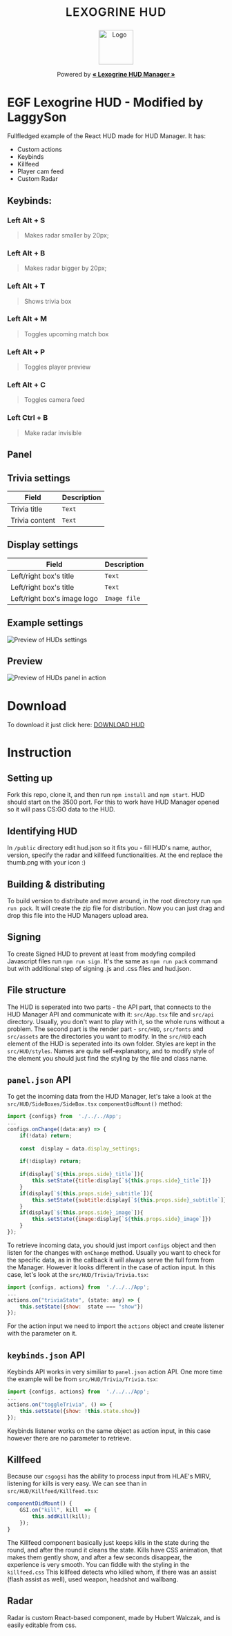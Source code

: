 
<p align="center">
	<p align="center" style="font-weight:600; letter-spacing:1pt; font-size:20pt;">LEXOGRINE HUD</p>
	<p align="center"><img src="icon.png" alt="Logo" width="80" height="80"></p>
	<p align="center" style="font-weight:400;">Powered by <a href='https://github.com/lexogrine/hud-manager'><strong>« Lexogrine HUD Manager »</strong></a></p>
</p>

# EGF Lexogrine HUD - Modified by LaggySon


  

Fullfledged example of the React HUD made for HUD Manager. It has:

- Custom actions
- Keybinds
- Killfeed
- Player cam feed
- Custom Radar

## Keybinds:
### **Left Alt + S**
>Makes radar smaller by 20px;
### **Left Alt + B**
>Makes radar bigger by 20px;
### **Left Alt + T**
>Shows trivia box
### **Left Alt + M**
>Toggles upcoming match box
### **Left Alt + P**
>Toggles player preview
### **Left Alt + C**
>Toggles camera feed
### **Left Ctrl + B**
>Make radar invisible

## **Panel**
## Trivia settings

|  Field|Description  |
|--|--|
|  Trivia title| `Text` |
|  Trivia content| `Text` |


## Display settings


|  Field|Description  |
|--|--|
|  Left/right box's title| `Text` |
|  Left/right box's title| `Text` |
|  Left/right box's image logo| `Image file` |

## Example settings

![Preview of HUDs settings](settings.png)

## Preview

![Preview of HUDs panel in action](preview.png)

# Download

To download it just click here: [DOWNLOAD HUD](https://github.com/lexogrine/csgo-react-hud/releases/latest)

# Instruction
## Setting up
Fork this repo, clone it, and then run `npm install` and `npm start`. HUD should start on the 3500 port. For this to work have HUD Manager opened so it will pass CS:GO data to the HUD.

## Identifying HUD
In `/public` directory edit hud.json so it fits you - fill HUD's name, author, version, specify the radar and killfeed functionalities. At the end replace the thumb.png with your icon :)

## Building & distributing
To build version to distribute and move around, in the root directory run `npm run pack`. It will create the zip file for distribution. Now you can just drag and drop this file into the HUD Managers upload area.

## Signing

To create Signed HUD to prevent at least from modyfing compiled Javascript files run `npm run sign`. It's the same as `npm run pack` command but with additional step of signing .js and .css files and hud.json.

  
 ## File structure
 The HUD is seperated into two parts - the API part, that connects to the HUD Manager API and communicate with it: `src/App.tsx` file and `src/api` directory. Usually, you don't want to play with it, so the whole runs without a problem.
 The second part is the render part - `src/HUD`, `src/fonts` and `src/assets` are the directories you want to modify. In the `src/HUD` each element of the HUD is seperated into its own folder. Styles are kept in the `src/HUD/styles`. Names are quite self-explanatory, and to modify style of the element you should just find  the styling by the file and class name.


## `panel.json` API
To get the incoming data from the HUD Manager, let's take a look at the `src/HUD/SideBoxes/SideBox.tsx` `componentDidMount()` method:
```javascript
import {configs} from  './../../App';
...
configs.onChange((data:any) => {
	if(!data) return;
	
	const  display = data.display_settings;
	
	if(!display) return;
	
	if(display[`${this.props.side}_title`]){
		this.setState({title:display[`${this.props.side}_title`]})
	}
	if(display[`${this.props.side}_subtitle`]){
		this.setState({subtitle:display[`${this.props.side}_subtitle`]})
	}
	if(display[`${this.props.side}_image`]){
		this.setState({image:display[`${this.props.side}_image`]})
	}
});
```
To retrieve incoming data, you should just import `configs` object and then listen for the changes with `onChange` method. Usually you want to check for the specific data, as in the callback it will always serve the full form from the Manager.
However it looks different in the case of action input. In this case, let's look at the `src/HUD/Trivia/Trivia.tsx`:
```javascript
import {configs, actions} from  './../../App';
...
actions.on("triviaState", (state: any) => {
	this.setState({show:  state === "show"})
});
```
For the action input we need to import the `actions` object and create listener with the parameter on it.
## `keybinds.json` API
Keybinds API works in very similiar to `panel.json` action API. One more time the example will be from `src/HUD/Trivia/Trivia.tsx`:
```javascript
import {configs, actions} from  './../../App';
...
actions.on("toggleTrivia", () => {
	this.setState({show: !this.state.show})
});
```
Keybinds listener works on the same object as action input, in this case however there are no parameter to retrieve.

## Killfeed
Because our  `csgogsi` has the ability to process input from HLAE's MIRV, listening for kills is very easy. We can see than in `src/HUD/Killfeed/Killfeed.tsx`:
```javascript
componentDidMount() {
	GSI.on("kill", kill  => {
		this.addKill(kill);
	});
}
```
The Killfeed component basically just keeps kills in the state during the round, and after the round it cleans the state. Kills have CSS animation, that makes them gently show, and after a few seconds disappear, the experience is very smooth. You can fiddle with the styling in the `killfeed.css`
This killfeed detects who killed whom, if there was an assist (flash assist as well), used weapon, headshot and wallbang.

## Radar
Radar is custom React-based component, made by Hubert Walczak, and is easily editable from css.
